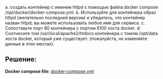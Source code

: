 a. создать контейнер с именем httpd с помощью файла docker compose /opt/docker/docker-compose.yml.
b. Используйте для контейнера образ httpd (желательно последней версии) и убедитесь, что контейнер назван httpd; вы можете использовать любое имя для сервиса.
c. Сопоставьте порт 80 контейнера с портом 6100 хоста docker.
d. Соотнесите том /usr/local/apache2/htdocs контейнера с томом /opt/data хоста docker, который уже существует. (пожалуйста, не изменяйте данные в этих местах).

## Решение:

**Docker compose file:** [docker-compose.yml](./docker-compose.yml)

